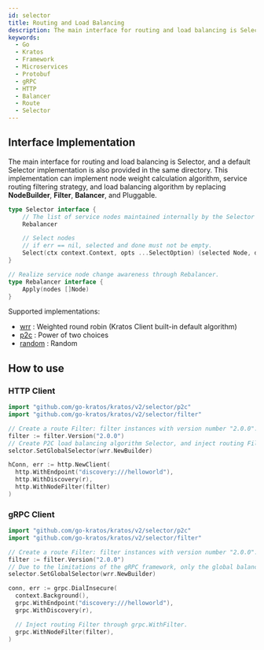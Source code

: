 ```yaml
---
id: selector
title: Routing and Load Balancing
description: The main interface for routing and load balancing is Selector, but a default Selector implementation is also provided in the same directory. This implementation can implement node weight calculation, route filtering, and load balancing algorithms by replacing NodeBuilder, Filter, Balancer, and Pluggable
keywords:
  - Go
  - Kratos
  - Framework
  - Microservices
  - Protobuf
  - gRPC
  - HTTP
  - Balancer
  - Route
  - Selector
---
```


## Interface Implementation

The main interface for routing and load balancing is Selector, and a default Selector implementation is also provided in the same directory. This implementation can implement node weight calculation algorithm, service routing filtering strategy, and load balancing algorithm by replacing **NodeBuilder**, **Filter**, **Balancer**, and Pluggable.

```go
type Selector interface {
    // The list of service nodes maintained internally by the Selector is updated through the Rebalancer interface.
    Rebalancer

    // Select nodes
    // if err == nil, selected and done must not be empty.
    Select(ctx context.Context, opts ...SelectOption) (selected Node, done DoneFunc, err error)
}

// Realize service node change awareness through Rebalancer.
type Rebalancer interface {
    Apply(nodes []Node)
}
```

Supported implementations:

- [wrr](https://github.com/go-kratos/kratos/tree/main/selector/wrr) : Weighted round robin (Kratos Client built-in default algorithm)
- [p2c](https://github.com/go-kratos/kratos/tree/main/selector/p2c) : Power of two choices
- [random](https://github.com/go-kratos/kratos/tree/main/selector/random) : Random

## How to use

### HTTP Client

```go
import "github.com/go-kratos/kratos/v2/selector/p2c"
import "github.com/go-kratos/kratos/v2/selector/filter"

// Create a route Filter: filter instances with version number "2.0.0".
filter := filter.Version("2.0.0")
// Create P2C load balancing algorithm Selector, and inject routing Filter.
selctor.SetGlobalSelector(wrr.NewBuilder)

hConn, err := http.NewClient(
  http.WithEndpoint("discovery:///helloworld"),
  http.WithDiscovery(r),
  http.WithNodeFilter(filter)
)
```

### gRPC Client

```go
import "github.com/go-kratos/kratos/v2/selector/p2c"
import "github.com/go-kratos/kratos/v2/selector/filter"

// Create a route Filter: filter instances with version number "2.0.0".
filter := filter.Version("2.0.0")
// Due to the limitations of the gRPC framework, only the global balancer name can be used to inject Selector.
selector.SetGlobalSelector(wrr.NewBuilder)

conn, err := grpc.DialInsecure(
  context.Background(),
  grpc.WithEndpoint("discovery:///helloworld"),
  grpc.WithDiscovery(r),

  // Inject routing Filter through grpc.WithFilter.
  grpc.WithNodeFilter(filter),
)
```
